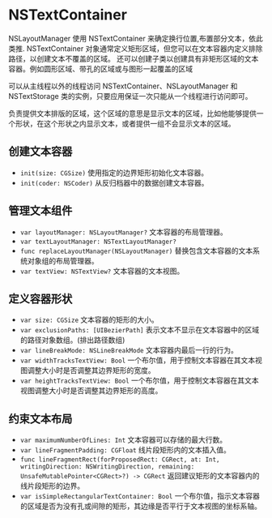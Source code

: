# NSTextContainer 

NSLayoutManager 使用 NSTextContainer 来确定换行位置,布置部分文本，依此类推. NSTextContainer 对象通常定义矩形区域，但您可以在文本容器内定义排除路径，以创建文本不覆盖的区域。 还可以创建子类以创建具有非矩形区域的文本容器。例如圆形区域、带孔的区域或与图形一起覆盖的区域

可以从主线程以外的线程访问 NSTextContainer、NSLayoutManager 和 NSTextStorage 类的实例，只要应用保证一次只能从一个线程进行访问即可。

负责提供文本排版的区域，这个区域的意思是显示文本的区域，比如他能够提供一个形状，在这个形状之内显示文本，或者提供一组不会显示文本的区域。

## 创建文本容器
* `init(size: CGSize)`
    使用指定的边界矩形初始化文本容器。
* `init(coder: NSCoder)`
    从反归档器中的数据创建文本容器。

## 管理文本组件

* `var layoutManager: NSLayoutManager?`
    文本容器的布局管理器。
* `var textLayoutManager: NSTextLayoutManager?`
* `func replaceLayoutManager(NSLayoutManager)`
    替换包含文本容器的文本系统对象组的布局管理器。
* `var textView: NSTextView?`
    文本容器的文本视图。



## 定义容器形状
* `var size: CGSize`
    文本容器的矩形的大小。
* `var exclusionPaths: [UIBezierPath]`
    表示文本不显示在文本容器中的区域的路径对象数组。(排出路径数组)
* `var lineBreakMode: NSLineBreakMode`
    文本容器内最后一行的行为。
* `var widthTracksTextView: Bool`
    一个布尔值，用于控制文本容器在其文本视图调整大小时是否调整其边界矩形的宽度。
* `var heightTracksTextView: Bool`
    一个布尔值，用于控制文本容器在其文本视图调整大小时是否调整其边界矩形的高度。



## 约束文本布局
* `var maximumNumberOfLines: Int`
    文本容器可以存储的最大行数。
* `var lineFragmentPadding: CGFloat`
    线片段矩形内的文本插入值。
* `func lineFragmentRect(forProposedRect: CGRect, at: Int, writingDirection: NSWritingDirection, remaining: UnsafeMutablePointer<CGRect>?) -> CGRect`
    返回建议矩形的文本容器内的线片段矩形的边界。
* `var isSimpleRectangularTextContainer: Bool`
    一个布尔值，指示文本容器的区域是否为没有孔或间隙的矩形，其边缘是否平行于文本视图的坐标系轴。

